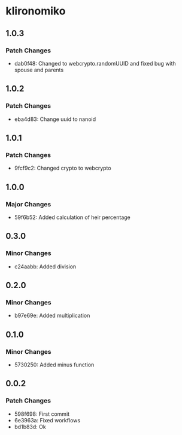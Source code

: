 # klironomiko

## 1.0.3

### Patch Changes

- dab0f48: Changed to webcrypto.randomUUID and fixed bug with spouse and parents

## 1.0.2

### Patch Changes

- eba4d83: Change uuid to nanoid

## 1.0.1

### Patch Changes

- 9fcf9c2: Changed crypto to webcrypto

## 1.0.0

### Major Changes

- 59f6b52: Added calculation of heir percentage

## 0.3.0

### Minor Changes

- c24aabb: Added division

## 0.2.0

### Minor Changes

- b97e69e: Added multiplication

## 0.1.0

### Minor Changes

- 5730250: Added minus function

## 0.0.2

### Patch Changes

- 598f698: First commit
- 6e3963a: Fixed workflows
- bd1b83d: Ok
